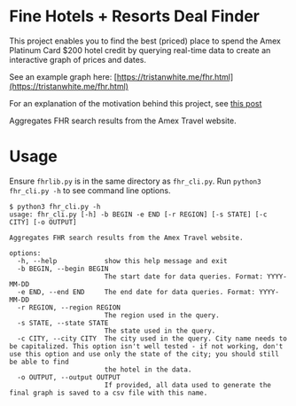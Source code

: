 # Fine Hotels + Resorts Deal Finder

This project enables you to find the best (priced) place to spend the Amex Platinum Card $200 hotel credit by querying real-time data to create an interactive graph of prices and dates.

See an example graph here: [https://tristanwhite.me/fhr.html](https://tristanwhite.me/fhr.html)

For an explanation of the motivation behind this project, see [this post](https://tristanwhite.me/optimizing-amex-hotel-credit.html)

Aggregates FHR search results from the Amex Travel website.

# Usage
Ensure `fhrlib.py` is in the same directory as `fhr_cli.py`.
Run `python3 fhr_cli.py -h` to see command line options.

```
$ python3 fhr_cli.py -h
usage: fhr_cli.py [-h] -b BEGIN -e END [-r REGION] [-s STATE] [-c CITY] [-o OUTPUT]

Aggregates FHR search results from the Amex Travel website.

options:
  -h, --help            show this help message and exit
  -b BEGIN, --begin BEGIN
                        The start date for data queries. Format: YYYY-MM-DD
  -e END, --end END     The end date for data queries. Format: YYYY-MM-DD
  -r REGION, --region REGION
                        The region used in the query.
  -s STATE, --state STATE
                        The state used in the query.
  -c CITY, --city CITY  The city used in the query. City name needs to be capitalized. This option isn't well tested - if not working, don't use this option and use only the state of the city; you should still be able to find
                        the hotel in the data.
  -o OUTPUT, --output OUTPUT
                        If provided, all data used to generate the final graph is saved to a csv file with this name.
```
